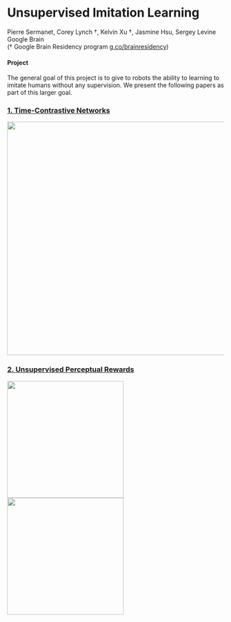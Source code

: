# Unsupervised Imitation Learning
Pierre Sermanet, Corey Lynch †, Kelvin Xu †, Jasmine Hsu, Sergey Levine<br>
Google Brain<br>
(† Google Brain Residency program [g.co/brainresidency](https://research.google.com/teams/brain/residency/))

#### Project

The general goal of this project is to give to robots the ability to learning to imitate humans without any supervision.
We present the following papers as part of this larger goal.

### [1. Time-Contrastive Networks ](https://sermanet.github.io/tcn/)

<img src='docs/figs/pose_squat.mov.gif' width='540'>

### [2. Unsupervised Perceptual Rewards ](https://sermanet.github.io/rewards/)

<img src='docs/figs/observation.gif' height='270'>  <img src='docs/figs/imitation.gif' height='270'>
